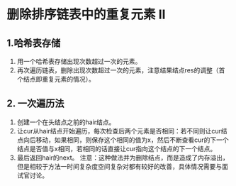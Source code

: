 # 删除排序链表中的重复元素 II
## 1.哈希表存储
1. 用一个哈希表存储出现次数超过一次的元素。
2. 再次遍历链表，删除出现次数超过一次的元素，注意结果结点res的调整（首个结点即重复元素的情况）。
## 2. 一次遍历法
1. 创建一个在头结点之前的hair结点。
2. 让cur从hair结点开始遍历，每次检查后两个元素是否相同：若不同则让cur结点向后移动，如果相同，则保存这个相同的值为x，然后不断查看cur的下一个结点是否值与x相同，若相同的话直接让cur指向这个结点的下一个结点。
3. 最后返回hair的next。
注意：这种做法并为删除结点，而是造成了内存溢出，但是相较于方法一时间复杂度空间复杂对都有较好的改善，具体情况需要与面试官讨论。